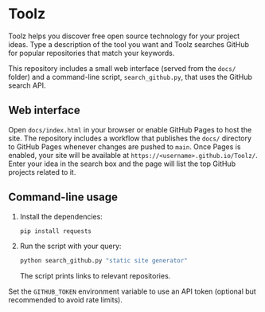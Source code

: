 # Toolz

Toolz helps you discover free open source technology for your project ideas. Type a description of the tool you want and Toolz searches GitHub for popular repositories that match your keywords.

This repository includes a small web interface (served from the `docs/` folder) and a command-line script, `search_github.py`, that uses the GitHub search API.

## Web interface
Open `docs/index.html` in your browser or enable GitHub Pages to host the site. The repository includes a workflow that publishes the `docs/` directory to GitHub Pages whenever changes are pushed to `main`. Once Pages is enabled, your site will be available at `https://<username>.github.io/Toolz/`.
Enter your idea in the search box and the page will list the top GitHub projects related to it.

## Command-line usage
1. Install the dependencies:
   ```bash
   pip install requests
   ```
2. Run the script with your query:
   ```bash
   python search_github.py "static site generator"
   ```
   The script prints links to relevant repositories.

Set the `GITHUB_TOKEN` environment variable to use an API token (optional but recommended to avoid rate limits).
